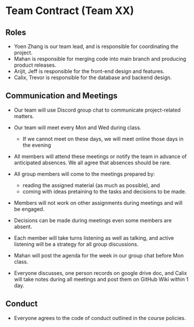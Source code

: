 # Team Contract (Team XX)

## Roles

- Yoen Zhang is our team lead, and is responsible for coordinating the project.
- Mahan is responsible for merging code into main branch and producing product releases.
- Arijit, Jeff is responsible for the front-end design and features.
- Calix, Trevor is responsible for the database and backend design.

## Communication and Meetings

- Our team will use Discord group chat to communicate project-related matters.
- Our team will meet every Mon and Wed during class.
  - If we cannot meet on these days, we will meet online those days in the evening
- All members will attend these meetings or notify the team in advance of anticipated absences. We all agree that absences should be rare.
- All group members will come to the meetings prepared by:
  - reading the assigned material (as much as possible), and
  - coming with ideas pretaining to the tasks and decisions to be made.
- Members will not work on other assignments during meetings and will be engaged.
- Decisions can be made during meetings even some members are absent.
- Each member will take turns listening as well as talking, and active listening will be a strategy for all group discussions.

- Mahan will post the agenda for the week in our group chat before Mon class.
- Everyone discusses, one person records on google drive doc, and Calix will take notes during all meetings and post them on GitHub Wiki within 1 day.

## Conduct

- Everyone agrees to the code of conduct outlined in the course policies.
